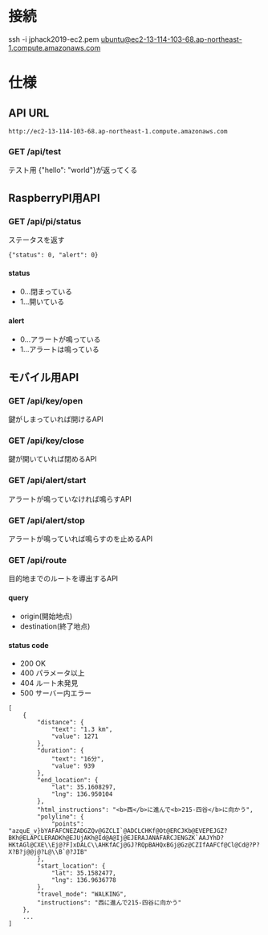 # 接続
ssh -i jphack2019-ec2.pem ubuntu@ec2-13-114-103-68.ap-northeast-1.compute.amazonaws.com

# 仕様

## API URL
```
http://ec2-13-114-103-68.ap-northeast-1.compute.amazonaws.com
```

### GET /api/test
テスト用
{"hello": "world"}が返ってくる

## RaspberryPI用API
### GET /api/pi/status
ステータスを返す
```
{"status": 0, "alert": 0}
```
#### status
* 0...閉まっている
* 1...開いている

#### alert
* 0...アラートが鳴っている
* 1...アラートは鳴っている

## モバイル用API
### GET /api/key/open
鍵がしまっていれば開けるAPI

### GET /api/key/close
鍵が開いていれば閉めるAPI

### GET /api/alert/start
アラートが鳴っていなければ鳴らすAPI

### GET /api/alert/stop
アラートが鳴っていれば鳴らすのを止めるAPI

### GET /api/route
目的地までのルートを導出するAPI
#### query
* origin(開始地点)
* destination(終了地点)
#### status code
* 200 OK
* 400 パラメータ以上
* 404 ルート未発見
* 500 サーバー内エラー
```
[
    {
        "distance": {
            "text": "1.3 km",
            "value": 1271
        },
        "duration": {
            "text": "16分",
            "value": 939
        },
        "end_location": {
            "lat": 35.1608297,
            "lng": 136.950104
        },
        "html_instructions": "<b>西</b>に進んで<b>215-四谷</b>に向かう",
        "polyline": {
            "points": "azquE_v}bYAFAFCNEZADGZQv@GZCLI`@ADCLCHKf@Ot@ERCJKb@EVEPEJGZ?BKh@ELAPCLERADKh@EJUjAKh@Id@A@Ij@EJERAJANAFARCJENGZK`AAJYhD?HKtAGl@CXE\\Ej@?F]xDALC\\AHKfACj@GJ?RQpBAHQxBGj@Gz@CZIfAAFCf@Cl@Cd@?P?X?B?j@@j@?L@\\B`@?JIB"
        },
        "start_location": {
            "lat": 35.1582477,
            "lng": 136.9636778
        },
        "travel_mode": "WALKING",
        "instructions": "西に進んで215-四谷に向かう"
    },
    ...
]
```
